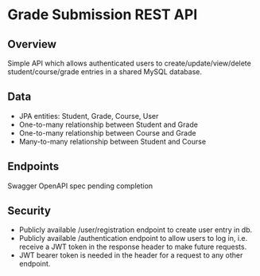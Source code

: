 
# Grade Submission REST API

## Overview

Simple API which allows authenticated users to create/update/view/delete student/course/grade entries in a shared MySQL database.


## Data
 
- JPA entities: Student, Grade, Course, User
- One-to-many relationship between Student and Grade
- One-to-many relationship between Course and Grade
- Many-to-many relationship between Student and Course


## Endpoints
Swagger OpenAPI spec pending completion


## Security

- Publicly available /user/registration endpoint to create user entry in db.
- Publicly available /authentication endpoint to allow users to log in, i.e. receive a JWT token in the response header to make future requests.
- JWT bearer token is needed in the header for a request to any other endpoint.

